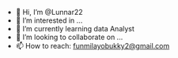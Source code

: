 - 👋 Hi, I’m @Lunnar22
- 👀 I’m interested in ...
- 🌱 I’m currently learning data Analyst 
- 💞️ I’m looking to collaborate on ...
- 📫 How to reach: funmilayobukky2@gmail.com

<!---
Lunnar22/Lunnar22 is a ✨ special ✨ repository because its `README.md` (this file) appears on your GitHub profile.
You can click the Preview link to take a look at your changes.
--->
